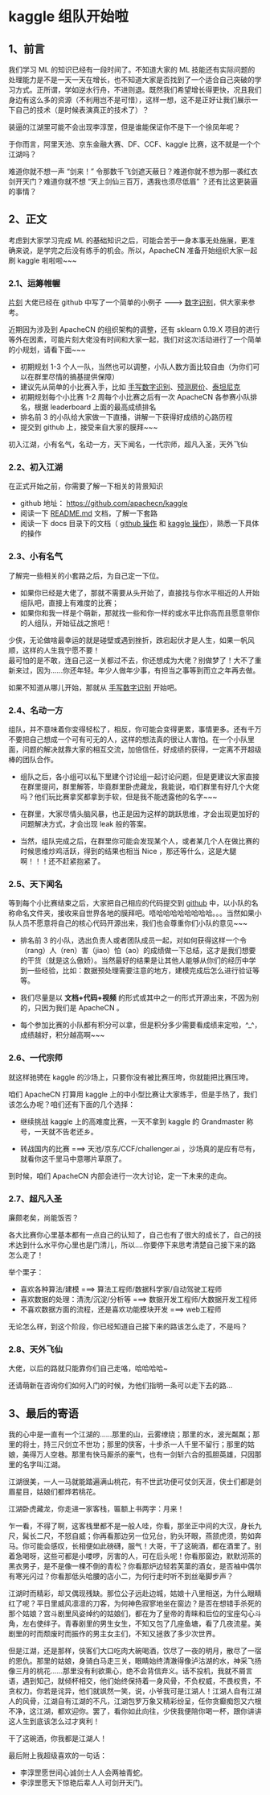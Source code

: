 # kaggle 组队开始啦

## 1、前言

我们学习 ML 的知识已经有一段时间了。不知道大家的 ML 技能还有实际问题的处理能力是不是一天一天在增长，也不知道大家是否找到了一个适合自己突破的学习方式。正所谓，学如逆水行舟，不进则退。既然我们希望增长得更快，况且我们身边有这么多的资源（不利用岂不是可惜），这样一想，这不是正好让我们展示一下自己的技术（是时候表演真正的技术了）？

装逼的江湖里可能不会出现李淳罡，但是谁能保证你不是下一个徐凤年呢？

于你而言，阿里天池、京东金融大赛、DF、CCF、kaggle 比赛，这不就是一个个江湖吗？

难道你就不想一声 “剑来！” 令那数千飞剑遮天蔽日？难道你就不想为那一袭红衣剑开天门？难道你就不想 “天上剑仙三百万，遇我也须尽低眉” ？还有比这更装逼的事情？

## 2、正文

考虑到大家学习完成 ML 的基础知识之后，可能会苦于一身本事无处施展，更准确来说，是学完之后没有练手的机会。所以，ApacheCN 准备开始组织大家一起刷 kaggle 啦啦啦~~~

### 2.1、运筹帷幄

[片刻](https://github.com/jiangzhonglian) 大佬已经在 github 中写了一个简单的小例子 ---> [数字识别](https://github.com/apachecn/kaggle/blob/master/competitions/GettingStarted/DigitRecognizer.md)，供大家来参考。

近期因为涉及到 ApacheCN 的组织架构的调整，还有 sklearn 0.19.X 项目的进行等外在因素，可能片刻大佬没有时间和大家一起，我们对这次活动进行了一个简单的小规划，请看下面~~~

* 初期规划 1-3 个人一队，当然也可以调整，小队人数方面比较自由（为你们可以在群里尽情的搞基提供保障）
* 建议先从简单的小比赛入手，比如 [手写数字识别](https://www.kaggle.com/c/digit-recognizer)、[预测房价](https://www.kaggle.com/c/house-prices-advanced-regression-techniques)、[泰坦尼克](https://www.kaggle.com/c/titanic)
* 初期规划每个小比赛 1-2 周每个小比赛之后有一次 ApacheCN 各参赛小队排名，根据 leaderboard 上面的最高成绩排名
* 排名前 3 的小队给大家做一下直播，讲解一下获得好成绩的心路历程
* 提交到 github 上，接受来自大家的膜拜~~~

初入江湖，小有名气，名动一方，天下闻名，一代宗师，超凡入圣，天外飞仙

### 2.2、初入江湖

在正式开始之前，你需要了解一下相关的背景知识

* github 地址： https://github.com/apachecn/kaggle
* 阅读一下 [README.md](https://github.com/apachecn/kaggle) 文档，了解一下套路
* 阅读一下 docs 目录下的文档（ [github 操作](https://github.com/apachecn/kaggle/blob/master/docs/Github-QuickStart.md) 和 [kaggle 操作](https://github.com/apachecn/kaggle/blob/master/docs/Kaggle-QuickStart.md)），熟悉一下具体的操作

### 2.3、小有名气

了解完一些相关的小套路之后，为自己定一下位。

* 如果你已经是大佬了，那就不需要从头开始了，直接找与你水平相近的人开始组队吧，直接上有难度的比赛；
* 如果你和我一样是个萌新，那就找一些和你一样的或水平比你高而且愿意带你的人组队，开始征战之旅吧！

少侠，无论做啥最幸运的就是碰壁或遇到挫折，跌宕起伏才是人生，如果一帆风顺，这样的人生我宁愿不要！  
最可怕的是不敢，连自己这一关都过不去，你还想成为大佬？别做梦了！大不了重新来过，因为......你还年轻。年少人做年少事，有担当之事等到而立之年再去做。

如果不知道从哪儿开始，那就从 [手写数字识别](https://www.kaggle.com/c/digit-recognizer) 开始吧。

### 2.4、名动一方

组队，并不意味着你变得轻松了，相反，你可能会变得更累，事情更多。还有千万不要把自己想成一个可有可无的人，这样的想法真的很让人害怕。在一个小队里面，问题的解决就靠大家的相互交流，加倍信任，好成绩的获得，一定离不开超级棒的团队合作。

* 组队之后，各小组可以私下里建个讨论组一起讨论问题，但是更建议大家直接在群里提问，群里解答，毕竟群里卧虎藏龙，我能说，咱们群里有好几个大佬吗？他们玩比赛拿奖都拿到手软，但是我不能透露他的名字~~~

* 在群里，大家尽情头脑风暴，也正是因为这样的跳跃思维，才会出现更加好的问题解决方式，才会出现 leak 般的答案。

* 当然，组队完成之后，在群里你可能会发现某个人，或者某几个人在做比赛的时候思维炒鸡活跃，得到的结果也相当 Nice ，那还等什么，这是大腿啊！！！还不赶紧抱紧了。

### 2.5、天下闻名

等到每个小比赛结束之后，大家把自己相应的代码提交到 [github](https://github.com/apachecn/kaggle) 中，以小队的名称命名文件夹，接收来自世界各地的膜拜吧。唔哈哈哈哈哈哈哈哈。。。当然如果小队人员不愿意将自己的核心代码开源出来，我们也会尊重你们小队的意见~~~

* 排名前 3 的小队，选出负责人或者团队成员一起，对如何获得这样一个令（rang）人（ren）害（jiao）怕（ao）的成绩做一下总结，这才是我们想要的干货（就是这么傲娇）。当然最好的结果是让其他人能够从你们的经历中学到一些经验，比如：数据预处理需要注意的地方，建模完成后怎么进行验证等等。

* 我们尽量是以 **文档+代码+视频** 的形式或其中之一的形式开源出来，不因为别的，只因为我们是 ApacheCN 。

* 每个参加比赛的小队都有积分可以拿，但是积分多少需要看成绩来定啦，^_^，成绩越好，积分越高啊~~~

### 2.6、一代宗师

就这样驰骋在 kaggle 的沙场上，只要你没有被比赛压垮，你就能把比赛压垮。

咱们 ApacheCN 打算用 kaggle 上的中小型比赛让大家练手，但是手热了，我们该怎么办呢？咱们还有下面的几个选择：

* 继续挑战 kaggle 上的高难度比赛，一天不拿到 kaggle 的 Grandmaster 称号，一天就不告老还乡。

* 转战国内的比赛 ===> 天池/京东/CCF/challenger.ai ，沙场真的是应有尽有，就看你这千里马中意哪片草原了。

到时候，咱们 ApacheCN 内部会进行一次大讨论，定一下未来的走向。

### 2.7、超凡入圣

廉颇老矣，尚能饭否？

各大比赛你心里基本都有一点自己的认知了，自己也有了很大的成长了，自己的技术达到什么水平你心里也是门清儿，所以....你要停下来思考清楚自己接下来的路怎么走了！

举个栗子：

* 喜欢各种算法/建模 ===> 算法工程师/数据科学家/自动驾驶工程师
* 喜欢数据的处理：清洗/沉淀/分析等  ===> 数据开发工程师/大数据开发工程师
* 不喜欢数据方面的流程，还是喜欢功能模块开发 ===> web工程师

无论怎么样，到这个阶段，你已经知道自己接下来的路该怎么走了，不是吗？

### 2.8、天外飞仙

大佬，以后的路就只能靠你们自己走咯，哈哈哈哈~

还请萌新在咨询你们如何入门的时候，为他们指明一条可以走下去的路...

## 3、最后的寄语

我的心中是一直有一个江湖的……那里的山，云雾缭绕；那里的水，波光粼粼；那里的将士，持三尺剑立不世功；那里的侠客，十步杀一人千里不留行；那里的姑娘，美得万人空巷。那里有快马厮杀的豪气，也有一剑斩六合的孤胆英雄，只因那里的名字叫江湖。

江湖很美，一人一马就能踏遍满山桃花，有不世武功便可仗剑天涯，侠士们都是剑眉星目，姑娘们都烨若桃花。

江湖卧虎藏龙，你走进一家客栈，匾额上书两字：月来！

乍一看，不得了啊，这客栈里都不是一般人哇，你看，那坐正中间的大汉，身长九尺，髯长二尺，不怒自威；你再看那边另一位兄台，豹头环眼，燕颔虎须，势如奔马。你可能会感叹，长相便如此磅礴，服气！大哥，干了这碗酒，都在酒里了。别着急喝呀，这些可都是小喽啰，厉害的人，可在后头呢！你看那窗边，默默沏茶的黑衣男子，是不是像一棵不倒的青松？你看那炉边轻若芙蕖的酒女，是否袖中偶尔有寒光闪过？你看那低头哈腰的店小二，为何行走时听不到丝毫脚步声？

江湖时而精彩，却又偶现残缺。那位公子远赴边城，姑娘十八里相送，为什么眼睛红了呢？平日里威风凛凛的刀客，为何神色寂寥地坐在窗边？是否在想错手杀死的那个姑娘？宫斗剧里风姿绰约的姑娘们，都在为了皇帝的青睐和后位的宝座勾心斗角，左右使绊子。青春剧里的男生女生，不知又包了几座鱼塘，看了几夜流星。美剧里的时而颓废时而振作的男主女主们，不知又拯救了多少次世界。

但是江湖，还是那样，侠客们大口吃肉大碗喝酒，饮尽了一夜的明月，散尽了一宿的恩仇。那里的姑娘，身骑白马走三关，眼睛始终清澈得像泸沽湖的水，神采飞扬像三月的桃花……那里没有利欲熏心，绝不会背信弃义。话不投机，我就不屑言语，遇到知己，就倾杯相交，他们始终保持着一身风骨，不负权威，不畏权贵，不贪权力。你若是诧异，他们就飒然一笑，说，小爷我可是江湖人！江湖人自有江湖人的风骨，江湖自有江湖的不凡，江湖包罗万象又精彩纷呈，任你贪癫痴怨又六根不净，这江湖，都欢迎你。罢了，看你如此向往，少侠我便陪你喝一杯，跟你讲讲这人生到底该怎么过才爽利！

干了这碗酒，你我都是江湖人！

最后附上我超级喜欢的一句话：

* 李淳罡愿世间心诚剑士人人会两袖青蛇。 
* 李淳罡愿天下惊艳后辈人人可剑开天门。